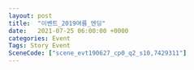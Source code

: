 ```yaml
---
layout: post
title:  "이벤트_2019여름_엔딩"
date:   2021-07-25 06:00:00 +0000
categories: Event
Tags: Story Event
SceneCode: ["scene_evt190627_cp0_q2_s10,7429311"]
---
```

